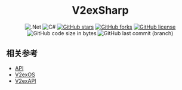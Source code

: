 <div align="center">

# V2exSharp

![.Net](https://img.shields.io/badge/.NET-5C2D91?style=flat&logo=.net&logoColor=white)
![C#](https://img.shields.io/badge/c%23-%23239120.svg?style=flat&logo=c-sharp&logoColor=white)
[![GitHub stars](https://img.shields.io/github/stars/hippieZhou/V2exSharp?label=stars)](https://github.com/hippieZhou/V2exSharp/stargazers)
[![GitHub forks](https://img.shields.io/github/forks/hippieZhou/V2exSharp?label=forks)](https://github.com/hippieZhou/V2exSharp/network)
[![GitHub license](https://img.shields.io/github/license/hippieZhou/V2exSharp?label=license)](https://github.com/hippieZhou/V2exSharp)
![GitHub code size in bytes](https://img.shields.io/github/languages/code-size/hippiezhou/V2exSharp)
![GitHub last commit (branch)](https://img.shields.io/github/last-commit/hippiezhou/V2exSharp/main)

</div>

## 相关参考

- [API](https://v2ex.com/help/api)
- [V2exOS](https://github.com/isaced/V2exOS)
- [V2exAPI](https://github.com/isaced/V2exAPI)